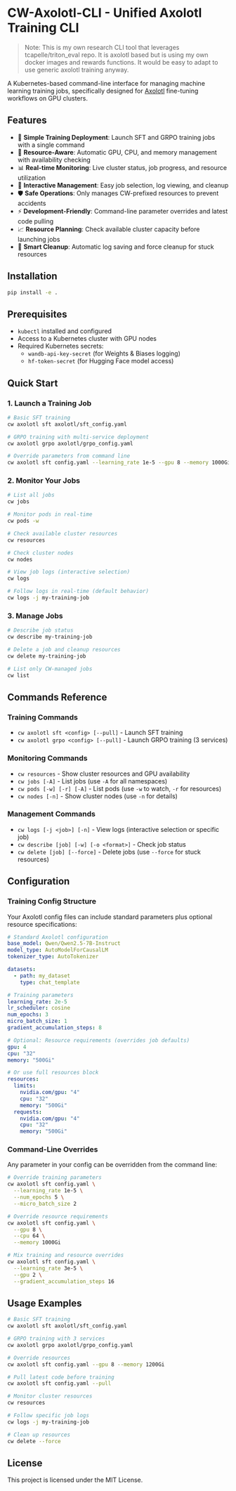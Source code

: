 # CW-Axolotl-CLI - Unified Axolotl Training CLI

> Note: This is my own research CLI tool that leverages tcapelle/triton_eval repo. It is axolotl based but is using my own docker images and rewards functions. It would be easy to adapt to use generic axolotl training anyway.

A Kubernetes-based command-line interface for managing machine learning training jobs, specifically designed for [Axolotl](https://github.com/OpenAccess-AI-Collective/axolotl) fine-tuning workflows on GPU clusters.

## Features

- 🚀 **Simple Training Deployment**: Launch SFT and GRPO training jobs with a single command
- 🎯 **Resource-Aware**: Automatic GPU, CPU, and memory management with availability checking
- 📊 **Real-time Monitoring**: Live cluster status, job progress, and resource utilization
- 🔧 **Interactive Management**: Easy job selection, log viewing, and cleanup
- 🛡️ **Safe Operations**: Only manages CW-prefixed resources to prevent accidents
- ⚡ **Development-Friendly**: Command-line parameter overrides and latest code pulling
- 📈 **Resource Planning**: Check available cluster capacity before launching jobs
- 🧹 **Smart Cleanup**: Automatic log saving and force cleanup for stuck resources

## Installation

```bash
pip install -e .
```

## Prerequisites

- `kubectl` installed and configured
- Access to a Kubernetes cluster with GPU nodes
- Required Kubernetes secrets:
  - `wandb-api-key-secret` (for Weights & Biases logging)
  - `hf-token-secret` (for Hugging Face model access)

## Quick Start

### 1. Launch a Training Job

```bash
# Basic SFT training
cw axolotl sft axolotl/sft_config.yaml

# GRPO training with multi-service deployment
cw axolotl grpo axolotl/grpo_config.yaml

# Override parameters from command line
cw axolotl sft config.yaml --learning_rate 1e-5 --gpu 8 --memory 1000Gi
```

### 2. Monitor Your Jobs

```bash
# List all jobs
cw jobs

# Monitor pods in real-time
cw pods -w

# Check available cluster resources
cw resources

# Check cluster nodes
cw nodes

# View job logs (interactive selection)
cw logs

# Follow logs in real-time (default behavior)
cw logs -j my-training-job
```

### 3. Manage Jobs

```bash
# Describe job status
cw describe my-training-job

# Delete a job and cleanup resources
cw delete my-training-job

# List only CW-managed jobs
cw list
```

## Commands Reference

### Training Commands
- `cw axolotl sft <config> [--pull]` - Launch SFT training
- `cw axolotl grpo <config> [--pull]` - Launch GRPO training (3 services)

### Monitoring Commands  
- `cw resources` - Show cluster resources and GPU availability
- `cw jobs [-A]` - List jobs (use `-A` for all namespaces)
- `cw pods [-w] [-r] [-A]` - List pods (use `-w` to watch, `-r` for resources)
- `cw nodes [-n]` - Show cluster nodes (use `-n` for details)

### Management Commands
- `cw logs [-j <job>] [-n]` - View logs (interactive selection or specific job)
- `cw describe [job] [-w] [-o <format>]` - Check job status
- `cw delete [job] [--force]` - Delete jobs (use `--force` for stuck resources)

## Configuration

### Training Config Structure

Your Axolotl config files can include standard parameters plus optional resource specifications:

```yaml
# Standard Axolotl configuration
base_model: Qwen/Qwen2.5-7B-Instruct
model_type: AutoModelForCausalLM
tokenizer_type: AutoTokenizer

datasets:
  - path: my_dataset
    type: chat_template

# Training parameters
learning_rate: 2e-5
lr_scheduler: cosine
num_epochs: 3
micro_batch_size: 1
gradient_accumulation_steps: 8

# Optional: Resource requirements (overrides job defaults)
gpu: 4
cpu: "32"
memory: "500Gi"

# Or use full resources block
resources:
  limits:
    nvidia.com/gpu: "4"
    cpu: "32"
    memory: "500Gi"
  requests:
    nvidia.com/gpu: "4"
    cpu: "32"
    memory: "500Gi"
```

### Command-Line Overrides

Any parameter in your config can be overridden from the command line:

```bash
# Override training parameters
cw axolotl sft config.yaml \
  --learning_rate 1e-5 \
  --num_epochs 5 \
  --micro_batch_size 2

# Override resource requirements
cw axolotl sft config.yaml \
  --gpu 8 \
  --cpu 64 \
  --memory 1000Gi

# Mix training and resource overrides
cw axolotl sft config.yaml \
  --learning_rate 3e-5 \
  --gpu 2 \
  --gradient_accumulation_steps 16
```

## Usage Examples

```bash
# Basic SFT training
cw axolotl sft axolotl/sft_config.yaml

# GRPO training with 3 services
cw axolotl grpo axolotl/grpo_config.yaml

# Override resources
cw axolotl sft config.yaml --gpu 8 --memory 1200Gi

# Pull latest code before training
cw axolotl sft config.yaml --pull

# Monitor cluster resources
cw resources

# Follow specific job logs
cw logs -j my-training-job

# Clean up resources
cw delete --force
```

## License

This project is licensed under the MIT License.
